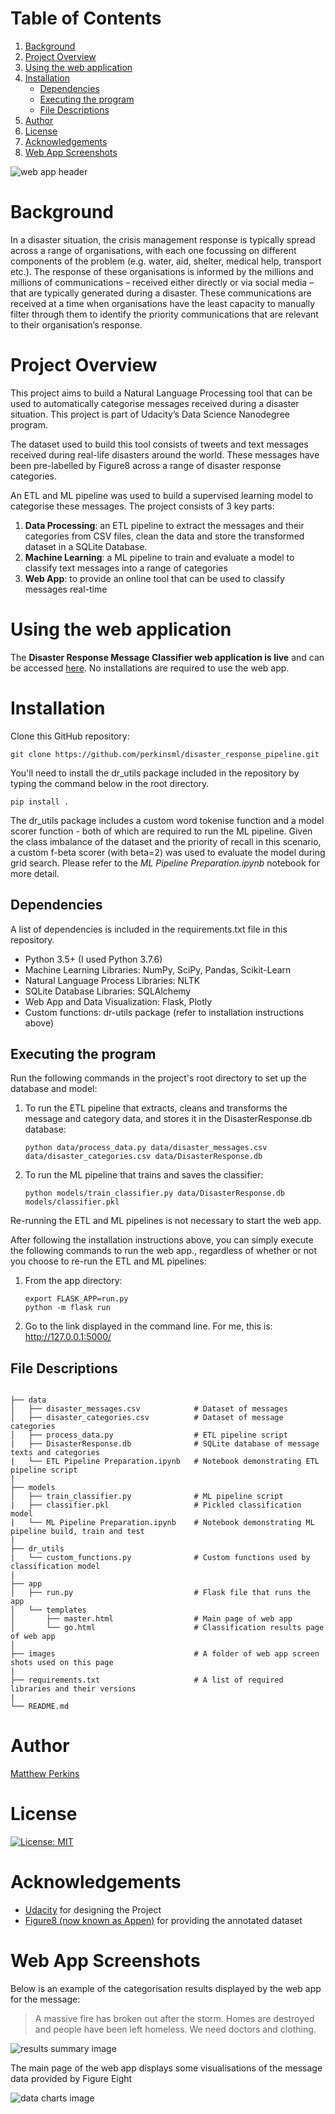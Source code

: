 # Table of Contents

1. [Background](#background)
1. [Project Overview](#project-overview)
1. [Using the web application](#using-the-web-application)
1. [Installation](#installation)
    * [Dependencies](#dependencies)
    * [Executing the program](#executing-the-program)
    * [File Descriptions](#file-descriptions)
1. [Author](#author)
1. [License](#license)
1. [Acknowledgements](#acknowledgements)
1. [Web App Screenshots](#web-app-screenshots)

![web app header](https://github.com/perkinsml/disaster_response_pipeline/blob/master/images/web_app_header.png)

# Background
In a disaster situation, the crisis management response is typically spread across a range of organisations, with each one focussing on different components of the problem (e.g. water, aid, shelter, medical help, transport etc.).   The response of these organisations is informed by the millions and millions of communications – received either directly or via social media – that are typically generated during a disaster.  These communications are received at a time when organisations have the least capacity to manually filter through them to identify the priority communications that are relevant to their organisation’s response.

# Project Overview
This project aims to build a Natural Language Processing tool that can be used to automatically categorise messages received during a disaster situation. This project is part of Udacity’s Data Science Nanodegree program.

The dataset used to build this tool consists of tweets and text messages received during real-life disasters around the world.  These messages have been pre-labelled by Figure8 across a range of disaster response categories.  

An ETL and ML pipeline was used to build a supervised learning model to categorise these messages.  The project consists of 3 key parts:


1. **Data Processing**: an ETL pipeline to extract the messages and their categories from CSV files, clean the data and store the transformed dataset in a SQLite Database.
1. **Machine Learning**: a ML pipeline to train and evaluate a model to classify text messages into a range of categories
1. **Web App**: to provide an online tool that can be used to classify messages real-time

# Using the web application
The **Disaster Response Message Classifier web application is live** and can be accessed [here](https://dismsgclf.herokuapp.com/).  No installations are required to use the web app.

# Installation
Clone this GitHub repository:

```
git clone https://github.com/perkinsml/disaster_response_pipeline.git
```

You'll need to install the dr_utils package included in the repository by typing the command below in the root directory.  

```
pip install .
```

The dr_utils package includes a custom word tokenise function and a model scorer function - both of which are required to run the ML pipeline.  Given the class imbalance of the dataset and the priority of recall in this scenario, a custom f-beta scorer (with beta=2) was used to evaluate the model during grid search.  Please refer to the *ML Pipeline Preparation.ipynb* notebook for more detail.

## Dependencies
A list of dependencies is included in the requirements.txt file in this repository.
* Python 3.5+ (I used Python 3.7.6)
* Machine Learning Libraries: NumPy, SciPy, Pandas, Scikit-Learn
* Natural Language Process Libraries: NLTK
* SQLite Database Libraries: SQLAlchemy
* Web App and Data Visualization: Flask, Plotly
* Custom functions: dr-utils package (refer to installation instructions above)



## Executing the program
Run the following commands in the project's root directory to set up the database and model:
1. To run the ETL pipeline that extracts, cleans and transforms the message and category data, and stores it in the DisasterResponse.db database:

    ```
    python data/process_data.py data/disaster_messages.csv data/disaster_categories.csv data/DisasterResponse.db
    ```

1. To run the ML pipeline that trains and saves the classifier:

   ```
   python models/train_classifier.py data/DisasterResponse.db models/classifier.pkl
   ```

Re-running the ETL and ML pipelines is not necessary to start the web app.  

After following the installation instructions above, you can simply execute the following commands to run the web app., regardless of whether or not you choose to re-run the ETL and ML pipelines:
1. From the app directory:
    ```
    export FLASK_APP=run.py
    python -m flask run
    ```
1. Go to the link displayed in the command line.  For me, this is: http://127.0.0.1:5000/


## File Descriptions

<pre><code>
├── data
│   ├── disaster_messages.csv            # Dataset of messages
│   ├── disaster_categories.csv          # Dataset of message categories
│   ├── process_data.py                  # ETL pipeline script
|   ├── DisasterResponse.db              # SQLite database of message texts and categories
|   └── ETL Pipeline Preparation.ipynb   # Notebook demonstrating ETL pipeline script
|
├── models
│   ├── train_classifier.py              # ML pipeline script
|   ├── classifier.pkl                   # Pickled classification model
|   └── ML Pipeline Preparation.ipynb    # Notebook demonstrating ML pipeline build, train and test
|
├── dr_utils
|   └── custom_functions.py              # Custom functions used by  classification model
|
├── app
│   ├── run.py                           # Flask file that runs the app
│   └── templates
│       ├── master.html                  # Main page of web app
│       └── go.html                      # Classification results page of web app
│
├── images                               # A folder of web app screen shots used on this page
|
├── requirements.txt                     # A list of required libraries and their versions
|
└── README.md
</code></pre>

# Author
[Matthew Perkins](https://github.com/perkinsml)

# License
[![License: MIT](https://img.shields.io/badge/License-MIT-yellow.svg)](https://opensource.org/licenses/MIT)

# Acknowledgements
* [Udacity](https://www.udacity.com/) for designing the Project
* [Figure8 (now known as Appen)](https://appen.com/) for providing the annotated dataset



# Web App Screenshots
Below is an example of the categorisation results displayed by the web app for the message:

>A massive fire has broken out after the storm. Homes are destroyed<br> and people have been left homeless.  We need doctors and clothing.

![results summary image](https://github.com/perkinsml/disaster_response_pipeline/blob/master/images/web_app_results_example.png)

The main page of the web app displays some visualisations of the message data provided by Figure Eight

![data charts image](https://github.com/perkinsml/disaster_response_pipeline/blob/master/images/data_overview.png)
